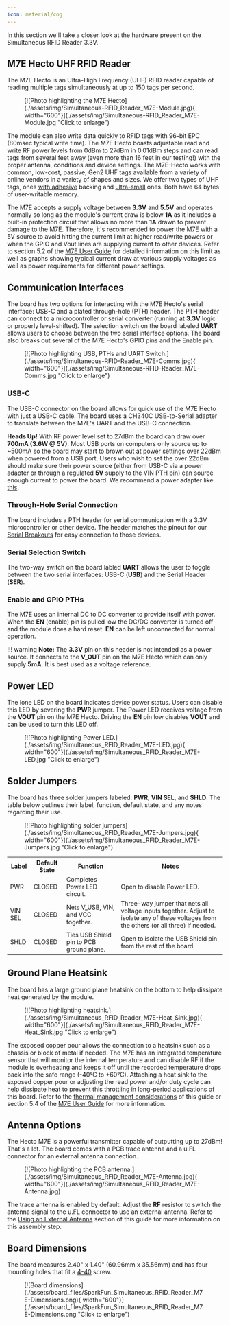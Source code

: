 ```yaml
---
icon: material/cog
---
```


In this section we'll take a closer look at the hardware present on the Simultaneous RFID Reader 3.3V.

## M7E Hecto UHF RFID Reader

The M7E Hecto is an Ultra-High Frequency (UHF) RFID reader capable of reading multiple tags simultaneously at up to 150 tags per second. 

<figure markdown>
[![Photo highlighting the M7E Hecto](./assets/img/Simultaneous-RFID_Reader_M7E-Module.jpg){ width="600"}](./assets/img/Simultaneous-RFID_Reader_M7E-Module.jpg "Click to enlarge")
</figure>

The module can also write data quickly to RFID tags with 96-bit EPC (80msec typical write time). The M7E Hecto boasts adjustable read and write RF power levels from 0dBm to 27dBm in 0.01dBm steps and can read tags from several feet away (even more than 16 feet in our testing!) with the proper antenna, conditions and device settings. The M7E-Hecto works with common, low-cost, passive, Gen2 UHF tags available from a variety of online vendors in a variety of shapes and sizes. We offer two types of UHF tags, ones [with adhesive](https://www.sparkfun.com/products/20228) backing and [ultra-small](https://www.sparkfun.com/products/16464) ones. Both have 64 bytes of user-writable memory.

The M7E accepts a supply voltage between <b>3.3V</b> and <b>5.5V</b> and operates normally so long as the module's current draw is below <b>1A</b> as it includes a built-in protection circuit that allows no more than <b>1A</b> drawn to prevent damage to the M7E. Therefore, it's recommended to power the M7E with a 5V source to avoid hitting the current limit at higher read/write powers or when the GPIO and Vout lines are supplying current to other devices. Refer to section 5.2 of the [M7E User Guide](./assets/component_documentation/M7E_HECTO_User_Guide.pdf) for detailed information on this limit as well as graphs showing typical current draw at various supply voltages as well as power requirements for different power settings.

## Communication Interfaces

The board has two options for interacting with the M7E Hecto's serial interface: USB-C and a plated through-hole (PTH) header. The PTH header can connect to a microcontroller or serial converter (running at <b>3.3V</b> logic or properly level-shifted). The selection switch on the board labeled <b>UART</b> allows users to choose between the two serial interface options. The board also breaks out several of the M7E Hecto's GPIO pins and the Enable pin.

<figure markdown>
[![Photo highlighting USB, PTHs and UART Switch.](./assets/img/Simultaneous-RFID-Reader_M7E-Comms.jpg){ width="600"}](./assets/img/Simultaneous-RFID-Reader_M7E-Comms.jpg "Click to enlarge")
</figure>

### USB-C

The USB-C connector on the board allows for quick use of the M7E Hecto with just a USB-C cable. The board uses a CH340C USB-to-Serial adapter to translate between the M7E's UART and the USB-C connection. 

<div class="alert alert-warning">
    <b>Heads Up!</b> With RF power level set to 27dBm the board can draw over <b>700mA (3.6W @ 5V)</b>. Most USB ports on computers only source up to ~500mA so the board may start to brown out at power settings over 22dBm when powered from a USB port. Users who wish to set the over 22dBm should make sure their power source (either from USB-C via a power adapter or through a regulated <b>5V</b> supply to the VIN PTH pin) can source enough current to power the board. We recommend a power adapter like <a href="https://www.sparkfun.com/products/15448">this</a>.
</div>

### Through-Hole Serial Connection

The board includes a PTH header for serial communication with a 3.3V microcontroller or other device. The header matches the pinout for our [Serial Breakouts](https://www.sparkfun.com/products/15096) for easy connection to those devices.

### Serial Selection Switch

The two-way switch on the board labled <b>UART</b> allows the user to toggle between the two serial interfaces: USB-C (<b>USB</b>) and the Serial Header (<b>SER</b>).

### Enable and GPIO PTHs

The M7E uses an internal DC to DC converter to provide itself with power. When the <b>EN</b> (enable) pin is pulled low the DC/DC converter is turned off and the module does a hard reset. <b>EN</b> can be left unconnected for normal operation. 

!!! warning
    <b>Note:</b> The <b>3.3V</b> pin on this header is not intended as a power source. It connects to the <b>V_OUT</b> pin on the M7E Hecto which can only supply <b>5mA</b>. It is best used as a voltage reference.


## Power LED

The lone LED on the board indicates device power status. Users can disable this LED by severing the <b>PWR</b> jumper. The Power LED receives voltage from the <b>VOUT</b> pin on the M7E Hecto. Driving the <b>EN</b> pin low disables <b>VOUT</b> and can be used to turn this LED off.

<figure markdown>
[![Photo highlighting Power LED.](./assets/img/Simultaneous_RFID_Reader_M7E-LED.jpg){ width="600"}](./assets/img/Simultaneous_RFID_Reader_M7E-LED.jpg "Click to enlarge")
</figure>

## Solder Jumpers

The board has three solder jumpers labeled: <b>PWR</b>, <b>VIN SEL</b>, and <b>SHLD</b>. The table below outlines their label, function, default state, and any notes regarding their use.

<figure markdown>
[![Photo highlighting solder jumpers](./assets/img/Simultaneous_RFID_Reader_M7E-Jumpers.jpg){ width="600"}](./assets/img/Simultaneous_RFID_Reader_M7E-Jumpers.jpg "Click to enlarge")
</figure>

<table>
    <tr>
        <th>Label</th>
        <th>Default State</th>
        <th>Function</th>
        <th>Notes</th>
    </tr>
    <tr>
        <td>PWR</td>
        <td>CLOSED</td>
        <td>Completes Power LED circuit.</td>
        <td>Open to disable Power LED.</td>
    </tr>
    <tr>
        <td>VIN SEL</td>
        <td>CLOSED</td>
        <td>Nets V_USB, VIN, and VCC together.</td>
        <td>Three-way jumper that nets all voltage inputs together. Adjust to isolate any of these voltages from the others (or all three) if needed.</td>
    </tr>
    <tr>
        <td>SHLD</td>
        <td>CLOSED</td>
        <td>Ties USB Shield pin to PCB ground plane.</td>
        <td>Open to isolate the USB Shield pin from the rest of the board.</td>
    </tr>
</table>

## Ground Plane Heatsink

The board has a large ground plane heatsink on the bottom to help dissipate heat generated by the module.

<figure markdown>
[![Photo highlighting heatsink.](./assets/img/Simultaneous_RFID_Reader_M7E-Heat_Sink.jpg){ width="600"}](./assets/img/Simultaneous_RFID_Reader_M7E-Heat_Sink.jpg "Click to enlarge")
</figure>

The exposed copper pour allows the connection to a heatsink such as a chassis or block of metal if needed. The M7E has an integrated temperature sensor that will monitor the internal temperature and can disable RF if the module is overheating and keeps it off until the recorded temperature drops back into the safe range (-40&deg;C to +60&deg;C). Attaching a heat sink to the exposed copper pour or adjusting the read power and/or duty cycle can help dissipate heat to prevent this throttling in long-period applications of this board. Refer to the [thermal management considerations](../thermal_management) of this guide or section 5.4 of the [M7E User Guide](./assets/component_documentation/M7E_HECTO_User_Guide.pdf) for more information.

## Antenna Options

The Hecto M7E is a powerful transmitter capable of outputting up to 27dBm! That's a lot. The board comes with a PCB trace antenna and a u.FL connector for an external antenna connection.

<figure markdown>
[![Photo highlighting the PCB antenna.](./assets/img/Simultaneous_RFID_Reader_M7E-Antenna.jpg){ width="600"}](./assets/img/Simultaneous_RFID_Reader_M7E-Antenna.jpg)
</figure>

The trace antenna is enabled by default. Adjust the <b>RF</b> resistor to switch the antenna signal to the u.FL connector to use an external antenna. Refer to the [Using an External Antenna](../external_antenna) section of this guide for more information on this assembly step.

## Board Dimensions

The board measures 2.40" x 1.40" (60.96mm x 35.56mm) and has four mounting holes that fit a [4-40](https://www.sparkfun.com/products/10453) screw.

<figure markdown>
[![Board dimensions](./assets/board_files/SparkFun_Simultaneous_RFID_Reader_M7E-Dimensions.png){ width="600"}](./assets/board_files/SparkFun_Simultaneous_RFID_Reader_M7E-Dimensions.png "Click to enlarge")
</figure>